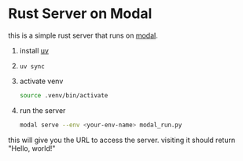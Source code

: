 # Rust Server on Modal

this is a simple rust server that runs on [modal](https://modal.com).

1. install [uv](https://docs.astral.sh/uv/getting-started/installation/)

2. `uv sync`

3. activate venv

   ```bash
   source .venv/bin/activate
   ```

4. run the server
   ```bash
   modal serve --env <your-env-name> modal_run.py
   ```

this will give you the URL to access the server. visiting it should return "Hello, world!"
